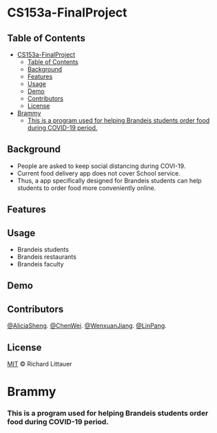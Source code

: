 # CS153a-FinalProject



## Table of Contents

- [CS153a-FinalProject](#cs153a-finalproject)
  - [Table of Contents](#table-of-contents)
  - [Background](#background)
  - [Features](#features)
  - [Usage](#usage)
  - [Demo](#demo)
  - [Contributors](#contributors)
  - [License](#license)
- [Brammy](#brammy)
    - [This is a program used for helping Brandeis students order food during COVID-19 period.](#this-is-a-program-used-for-helping-brandeis-students-order-food-during-covid-19-period)

## Background
- People are asked to keep social distancing during COVI-19. 
- Current food delivery app does not cover School service. 
- Thus, a app specifically designed for Brandeis students can help students to order food more conveniently online. 

## Features


## Usage
- Brandeis students
- Brandeis restaurants
- Brandeis faculty

## Demo


## Contributors

[@AliciaSheng](https://github.com/Alicia-Sheng).
[@ChenWei](https://github.com/MRSA-J).
[@WenxuanJiang](https://github.com/wenxuanjiang93).
[@LinPang](https://github.com/L-Pang).

## License

[MIT](LICENSE) © Richard Littauer


# Brammy
  
### This is a program used for helping Brandeis students order food during COVID-19 period.
